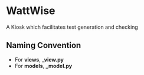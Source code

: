 # WattWise
A Kiosk which facilitates test generation and checking

## Naming Convention
- For __views__, **<name>_view.py**
- For __models__, **<name>_model.py**